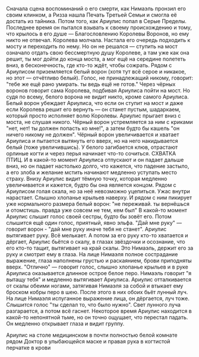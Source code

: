 Сначала сцена воспоминаний о его смерти, как Нимаэль пронзил его своим клинком, а Ризза нашла Печать Третьей Семьи и смогла её достать из тайника. Потом того, как Ариулис попал в Серые Пределы. 
Последнее время он пытался взывать к своему происхождению и тому, что крылось в его душе — Благословлению Королевы Воронов, но ему никто не отвечал. Королева молчала. Настала его очередь подходить к мосту и переходить по нему. Но он не решался — ступить на мост означало отдать свою бессмертную душу Королеве, а там уже как она решит, ты мог дойти до конца моста, а мог ещё на середине полететь вниз, в бесконечность, где кто-то ждёт, чтобы сожрать. Рядом с Ариулисом приземляется белый ворон (хотя тут всё серое и никакое, но этот — отчётливо белый). Голос, не принадлежащий никому, говорит: "тебе же ещё рано умирать. ты ведь ещё не готов."
Через чёрных воронов говорит сама Королева, подбивая Ариулиса пойти на мост. Но судя по всему, белого ворона не видит никто, кроме самого Ариулиса. Белый ворон убеждает Ариулиса, что если он ступит на мост и даже если Королева решит его вернуть — он станет пустым, шадаркаем, который просто исполняет волю Королевы. 
Ариулис прыгает вниз с моста, не слушая никого. Чёрный ворон устремляется за ним с криками "нет, нет! ты должен попасть ко мне!", а затем будто бы кашель "он ничего никому не должен". Чёрный ворон увеличивается и хватает Ариулиса и пытается вытянуть его вверх, но на него накидывается белый (тоже увеличившись). У белого загибается клюв, отрастают орлиные когти и через перья начинает что-то сочиться. СХВАТКА ПТИЦ. И в какой-то момент Ариулиса отпускают и он падает дальше вниз, но он падает настолько долго, что кажется, что падение застыло, а его злоба и желание мстить начинают медленно уступать место страху. Внизу Ариулис видит тёмную точку, которая медленно увеличивается и кажется, будто бы она является концом. Рядом с Ариулисом голая скала, но за неё невозможно уцепиться. Ужас внутри нарастает. Слышно хлопанье крыльев наверху. И рядом с ним пикирует уже нормального размера белый ворон: "не переживай. ты вернёшься и отомстишь. правда уже совсем не тем, кем был"
В какой-то момент Ариулис слышит голос своей сестры, будто бы зовёт его. Потом слышится ещё один голос, приятный, явно эльфа. 
"Дай мне руку" — говорит ворон - "дай мне руку иначе тебя не станет". Ариулис вытягивает руку. Всё мелькает. А потом за его руку кто-то хватается и дёргает, Ариулис бьётся о скалу, в глазах звёздочки и осознание, что его кто-то тащит, вытягивает на край скалы. Это Нимаэль, держит его за руку и смотрит ему в глаза. На лице Нимаэля полное сострадание выражение, глаза наполнены грустью и раскаянием, брови приподняты вверх. "Отлично" — говорит голос, слышно хлопанье крыльев и в руке Ариулиса оказывается длинное острое белое перо. Нимаэль говорит "я вытащу тебя" и медленно вытягивает Ариулиса. Ариулис отталкивается от скалы обеими ногами, затягивая Нимаэля за собой и втыкает ему броском кобры перо в шею. После этого в них обоих бьёт лунный луч. На лице Нимаэля испуганное выражение лица, он дёргается, луч тоже. Слышится голос "ты сделал то, что было нужно". Свет лунного луча разгарается, а потом всё гаснет.
Некоторое время Ариулис находится в какой-то непонятной тьме, но он точно ощущает, что перестал падать. Он медленно открывает глаза и видит группу.

Ариулис на столе медицинском в почти полностью белой комнате
рядом Доктор в улыбающейся маске и правая рука в когтистой перчатке в крови




